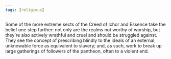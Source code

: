 ```yaml
---
tags: [religious]
---
```


Some of the more extreme sects of the Creed of Ichor and Essence take the belief one step further: not only are the realms not worthy of worship, but they're also actively wrathful and cruel and should be struggled against. They see the concept of prescribing blindly to the ideals of an external, unknowable force as equivalent to slavery; and, as such, work to break up large gatherings of followers of the pantheon, often to a violent end.
